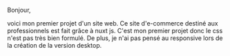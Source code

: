 Bonjour,

voici mon premier projet d'un site web. Ce site d'e-commerce destiné aux professionnels est fait grâce à nuxt js. C'est mon premier projet donc le css n'est pas très bien formulé. De plus, je n'ai pas pensé au responsive lors de la création de la version desktop.
